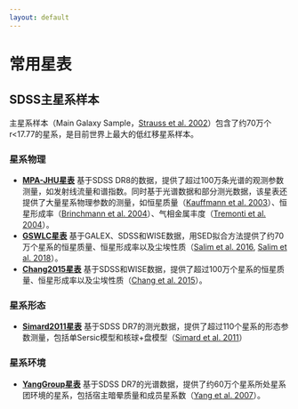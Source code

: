 ```yaml
---
layout: default
---
```


# 常用星表

## SDSS主星系样本
主星系样本（Main Galaxy Sample，[Strauss et al. 2002](https://ui.adsabs.harvard.edu/abs/2002AJ....124.1810S)）包含了约70万个r<17.77的星系，是目前世界上最大的低红移星系样本。

### 星系物理
* **[MPA-JHU星表](https://www.sdss4.org/dr17/spectro/galaxy_mpajhu/)** 基于SDSS DR8的数据，提供了超过100万条光谱的观测参数测量，如发射线流量和谱指数。同时基于光谱数据和部分测光数据，该星表还提供了大量星系物理参数的测量，如恒星质量（[Kauffmann et al. 2003](https://ui.adsabs.harvard.edu/abs/2003MNRAS.341...33K/abstract)）、恒星形成率（[Brinchmann et al. 2004](https://ui.adsabs.harvard.edu/abs/2004MNRAS.351.1151B/abstract)）、气相金属丰度（[Tremonti et al. 2004](https://ui.adsabs.harvard.edu/abs/2004ApJ...613..898T/abstract)）。
* **[GSWLC星表](https://salims.pages.iu.edu/gswlc/)** 基于GALEX、SDSS和WISE数据，用SED拟合方法提供了约70万个星系的恒星质量、恒星形成率以及尘埃性质（[Salim et al. 2016](https://ui.adsabs.harvard.edu/abs/2016ApJS..227....2S/abstract), [Salim et al. 2018](https://ui.adsabs.harvard.edu/abs/2018ApJ...859...11S/abstract)）。
* **[Chang2015星表](https://cdsarc.cds.unistra.fr/viz-bin/cat/J/ApJS/219/8)** 基于SDSS和WISE数据，提供了超过100万个星系的恒星质量、恒星形成率以及尘埃性质（[Chang et al. 2015](https://ui.adsabs.harvard.edu/abs/2015ApJS..219....8C/abstract)）。
### 星系形态
* **[Simard2011星表](https://cdsarc.cds.unistra.fr/viz-bin/cat/J/ApJS/196/11)** 基于SDSS DR7的测光数据，提供了超过110个星系的形态参数测量，包括单Sersic模型和核球+盘模型（[Simard et al. 2011](https://ui.adsabs.harvard.edu/abs/2011ApJS..196...11S/abstract)）
### 星系环境
* **[YangGroup星表](https://cdsarc.cds.unistra.fr/viz-bin/cat/J/ApJS/196/11)** 基于SDSS DR7的光谱数据，提供了约60万个星系所处星系团环境的星系，包括宿主暗晕质量和成员星系数（[Yang et al. 2007](https://ui.adsabs.harvard.edu/abs/2007ApJ...671..153Y/abstract)）。
